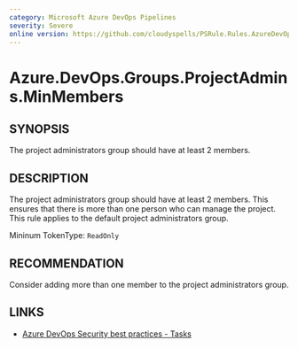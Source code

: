 ```yaml
---
category: Microsoft Azure DevOps Pipelines
severity: Severe
online version: https://github.com/cloudyspells/PSRule.Rules.AzureDevOps/blob/main/src/PSRule.Rules.AzureDevOps/en/Azure.DevOps.Groups.ProjectAdmins.MinMembers.md
---
```


# Azure.DevOps.Groups.ProjectAdmins.MinMembers

## SYNOPSIS

The project administrators group should have at least 2 members.

## DESCRIPTION

The project administrators group should have at least 2 members. This ensures that there is more than one person who can manage the project. This rule applies to the default project administrators group.


Mininum TokenType: `ReadOnly`

## RECOMMENDATION

Consider adding more than one member to the project administrators group.

## LINKS

- [Azure DevOps Security best practices - Tasks](https://learn.microsoft.com/en-us/azure/devops/organizations/security/security-best-practices?view=azure-devops#tasks)
